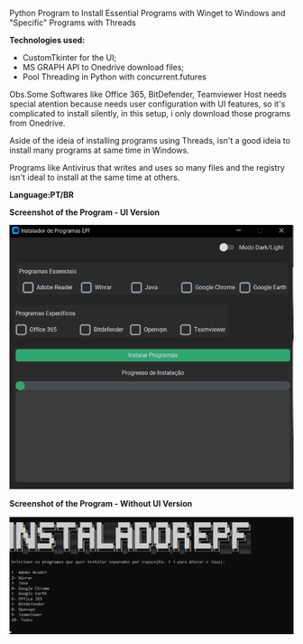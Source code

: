 Python Program to Install Essential Programs with Winget to Windows and "Specific" Programs with Threads

**Technologies used:**

- CustomTkinter for the UI;
- MS GRAPH API to Onedrive download files;
- Pool Threading in Python with concurrent.futures

Obs.Some Softwares like Office 365, BitDefender, Teamviewer Host needs special atention because needs user configuration with UI features, so it's complicated to install silently, in this setup, i only download those programs from Onedrive.

Aside of the ideia of installing programs using Threads, isn't a good ideia to install many programs at same time in Windows.

Programs like Antivirus that writes and uses so many files and the registry isn't ideal to install at the same time at others.

**Language:PT/BR**

**Screenshot of the Program - UI Version**

![Screenshot of the Program - UI Version](img/program_ui_ss.png "Screenshot of the Program - UI Version")


**Screenshot of the Program - Without UI Version**

![Screenshot of the Program - Without UI Version](img/program_withoutui_ss.png "Screenshot of the Program - Without UI Version")